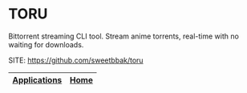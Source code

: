 # TORU

 Bittorrent streaming CLI tool. Stream anime torrents,  real-time with no waiting for downloads. 

 SITE: https://github.com/sweetbbak/toru

 | [Applications](https://portable-linux-apps.github.io/apps.html) | [Home](https://portable-linux-apps.github.io)
 | --- | --- |
